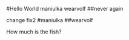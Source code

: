 #Hello World
maniulka
wearvolf
##never again

change fix2
#maniulka
##wearvolf

How much is the fish?
